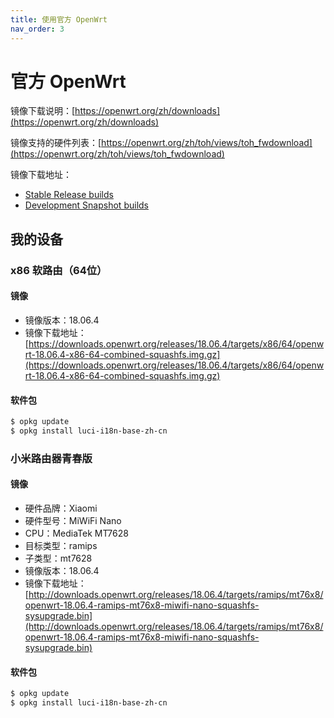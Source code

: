 ```yaml
---
title: 使用官方 OpenWrt
nav_order: 3
---
```


# 官方 OpenWrt

镜像下载说明：[https://openwrt.org/zh/downloads](https://openwrt.org/zh/downloads)

镜像支持的硬件列表：[https://openwrt.org/zh/toh/views/toh_fwdownload](https://openwrt.org/zh/toh/views/toh_fwdownload)

镜像下载地址：

* [Stable Release builds](https://downloads.openwrt.org/releases/)
* [Development Snapshot builds](https://downloads.openwrt.org/snapshots/targets/)

## 我的设备

### x86 软路由（64位）

#### 镜像

* 镜像版本：18.06.4
* 镜像下载地址：[https://downloads.openwrt.org/releases/18.06.4/targets/x86/64/openwrt-18.06.4-x86-64-combined-squashfs.img.gz](https://downloads.openwrt.org/releases/18.06.4/targets/x86/64/openwrt-18.06.4-x86-64-combined-squashfs.img.gz)

#### 软件包

```bash
$ opkg update
$ opkg install luci-i18n-base-zh-cn
```

### 小米路由器青春版

#### 镜像

* 硬件品牌：Xiaomi
* 硬件型号：MiWiFi Nano
* CPU：MediaTek MT7628
* 目标类型：ramips
* 子类型：mt7628
* 镜像版本：18.06.4
* 镜像下载地址：[http://downloads.openwrt.org/releases/18.06.4/targets/ramips/mt76x8/openwrt-18.06.4-ramips-mt76x8-miwifi-nano-squashfs-sysupgrade.bin](http://downloads.openwrt.org/releases/18.06.4/targets/ramips/mt76x8/openwrt-18.06.4-ramips-mt76x8-miwifi-nano-squashfs-sysupgrade.bin)

#### 软件包

```bash
$ opkg update
$ opkg install luci-i18n-base-zh-cn
```